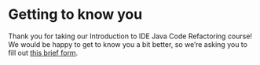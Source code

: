 # Getting to know you

Thank you for taking our Introduction to IDE Java Code Refactoring course!
We would be happy to get to know you a bit better, so we’re asking you to fill
out [this brief form](https://surveys.jetbrains.com/s3/course-introduction-ide-java-refactoring).
